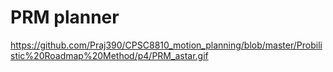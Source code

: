 # PRM planner

https://github.com/Praj390/CPSC8810_motion_planning/blob/master/Probilistic%20Roadmap%20Method/p4/PRM_astar.gif
